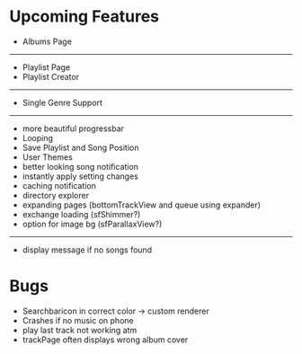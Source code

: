 # Upcoming Features

+ Albums Page

---
+ Playlist Page
+ Playlist Creator

---
+ Single Genre Support

---
+ more beautiful progressbar
+ Looping
+ Save Playlist and Song Position
+ User Themes
+ better looking song notification
+ instantly apply setting changes
+ caching notification
+ directory explorer
+ expanding pages (bottomTrackView and queue using expander)
+ exchange loading (sfShimmer?)
+ option for image bg (sfParallaxView?)

---
+ display message if no songs found

# Bugs

+ Searchbaricon in correct color -> custom renderer
+ Crashes if no music on phone
+ play last track not working atm
+ trackPage often displays wrong album cover
